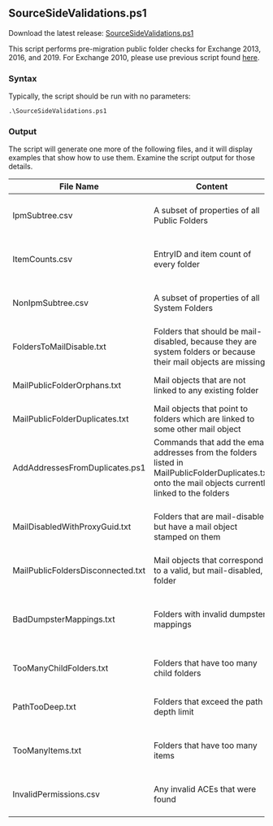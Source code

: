 ## SourceSideValidations.ps1

Download the latest release: [SourceSideValidations.ps1](https://github.com/microsoft/CSS-Exchange/releases/latest/download/SourceSideValidations.ps1)

This script performs pre-migration public folder checks for Exchange 2013, 2016, and 2019. For Exchange 2010, please use previous script found [here](https://www.microsoft.com/en-us/download/details.aspx?id=100414).

### Syntax

Typically, the script should be run with no parameters:

`.\SourceSideValidations.ps1`

### Output

The script will generate one more of the following files, and it will display
examples that show how to use them. Examine the script output for those details.

File Name|Content|Use
-|-|-
IpmSubtree.csv|A subset of properties of all Public Folders|Running with -StartFresh $false loads this file instead of retrieving fresh data
ItemCounts.csv|EntryID and item count of every folder|Running with -StartFresh $false loads this file instead of retrieving fresh data
NonIpmSubtree.csv|A subset of properties of all System Folders|Running with -StartFresh $false loads this file instead of retrieving fresh data
FoldersToMailDisable.txt|Folders that should be mail-disabled, because they are system folders or because their mail objects are missing|Use with the command displayed in the script output to disable them
MailPublicFolderOrphans.txt|Mail objects that are not linked to any existing folder|Use with the command displayed in the script output to delete them
MailPublicFolderDuplicates.txt|Mail objects that point to folders which are linked to some other mail object|Use with the command displayed in the script output to delete them
AddAddressesFromDuplicates.ps1|Commands that add the email addresses from the folders listed in MailPublicFolderDuplicates.txt onto the mail objects currently linked to the folders|Run after deleting the duplicates to preserve the email addresses on the remaining valid mail object
MailDisabledWithProxyGuid.txt|Folders that are mail-disabled but have a mail object stamped on them|Pipe to Enable-MailPublicFolder using the syntax example shown in the script output to enable these
MailPublicFoldersDisconnected.txt|Mail objects that correspond to a valid, but mail-disabled, folder|These must be examined and corrected manually
BadDumpsterMappings.txt|Folders with invalid dumpster mappings|These folders can be deleted or the -ExcludeDumpsters switch can be used to skip the dumpsters during migration
TooManyChildFolders.txt|Folders that have too many child folders|Examine the list and manually reduce the number of child folders
PathTooDeep.txt|Folders that exceed the path depth limit|Examine the list and reduce the depth of these paths by moving or deleting folders
TooManyItems.txt|Folders that have too many items|Examine the list and manually reduce the number of items in these folders
InvalidPermissions.csv|Any invalid ACEs that were found|Use with -RemoveInvalidPermissions parameter to remove these
